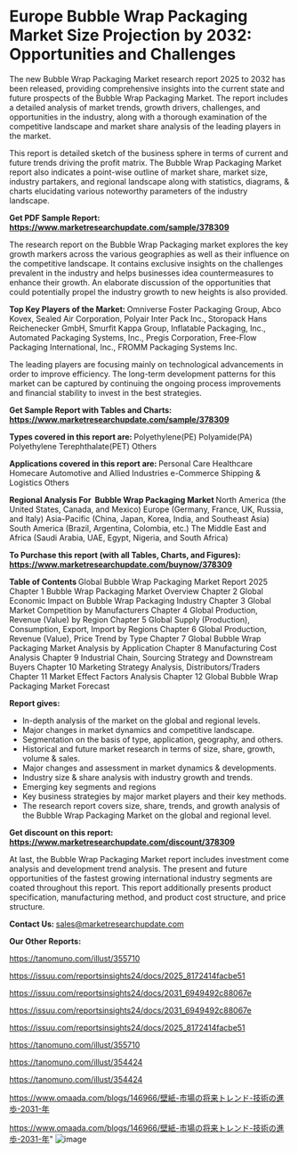 # Europe Bubble Wrap Packaging Market Size Projection by 2032: Opportunities and Challenges

The new Bubble Wrap Packaging Market research report 2025 to 2032 has been released, providing comprehensive insights into the current state and future prospects of the Bubble Wrap Packaging Market. The report includes a detailed analysis of market trends, growth drivers, challenges, and opportunities in the industry, along with a thorough examination of the competitive landscape and market share analysis of the leading players in the market.

This report is detailed sketch of the business sphere in terms of current and future trends driving the profit matrix. The Bubble Wrap Packaging Market report also indicates a point-wise outline of market share, market size, industry partakers, and regional landscape along with statistics, diagrams, &amp; charts elucidating various noteworthy parameters of the industry landscape.

<strong><b>Get PDF Sample Report: <a href=https://www.marketresearchupdate.com/sample/378309>https://www.marketresearchupdate.com/sample/378309</a></b></strong>

The research report on the Bubble Wrap Packaging market explores the key growth markers across the various geographies as well as their influence on the competitive landscape. It contains exclusive insights on the challenges prevalent in the industry and helps businesses idea countermeasures to enhance their growth. An elaborate discussion of the opportunities that could potentially propel the industry growth to new heights is also provided.

<strong><b>Top Key Players of the Market:
</b></strong>Omniverse Foster Packaging Group, Abco Kovex, Sealed Air Corporation, Polyair Inter Pack Inc., Storopack Hans Reichenecker GmbH, Smurfit Kappa Group, Inflatable Packaging, Inc., Automated Packaging Systems, Inc., Pregis Corporation, Free-Flow Packaging International, Inc., FROMM Packaging Systems Inc.<strong><b>
</b></strong>

The leading players are focusing mainly on technological advancements in order to improve efficiency. The long-term development patterns for this market can be captured by continuing the ongoing process improvements and financial stability to invest in the best strategies.

<strong><b>Get Sample Report with Tables and Charts: <a href=https://www.marketresearchupdate.com/sample/378309>https://www.marketresearchupdate.com/sample/378309</a></b></strong>

<strong><b>Types covered in this report are:
</b></strong>Polyethylene(PE)
Polyamide(PA)
Polyethylene Terephthalate(PET)
Others<strong><b>
</b></strong>

<strong><b>Applications covered in this report are:
</b></strong>Personal Care
Healthcare
Homecare
Automotive and Allied Industries
e-Commerce
Shipping & Logistics
Others<strong><b>
</b></strong>

<strong><b>Regional Analysis For  Bubble Wrap Packaging Market</b></strong><strong><b>
</b></strong>North America (the United States, Canada, and Mexico)
Europe (Germany, France, UK, Russia, and Italy)
Asia-Pacific (China, Japan, Korea, India, and Southeast Asia)
South America (Brazil, Argentina, Colombia, etc.)
The Middle East and Africa (Saudi Arabia, UAE, Egypt, Nigeria, and South Africa)

<strong><b>To Purchase this report (with all Tables, Charts, and Figures): <a href=https://www.marketresearchupdate.com/buynow/378309>https://www.marketresearchupdate.com/buynow/378309</a></b></strong>

<strong><b>Table of Contents</b></strong><strong><b>
</b></strong>Global Bubble Wrap Packaging Market Report 2025
Chapter 1 Bubble Wrap Packaging Market Overview
Chapter 2 Global Economic Impact on Bubble Wrap Packaging Industry
Chapter 3 Global Market Competition by Manufacturers
Chapter 4 Global Production, Revenue (Value) by Region
Chapter 5 Global Supply (Production), Consumption, Export, Import by Regions
Chapter 6 Global Production, Revenue (Value), Price Trend by Type
Chapter 7 Global Bubble Wrap Packaging Market Analysis by Application
Chapter 8 Manufacturing Cost Analysis
Chapter 9 Industrial Chain, Sourcing Strategy and Downstream Buyers
Chapter 10 Marketing Strategy Analysis, Distributors/Traders
Chapter 11 Market Effect Factors Analysis
Chapter 12 Global Bubble Wrap Packaging Market Forecast

<strong><b>Report gives:</b></strong>

- In-depth analysis of the market on the global and regional levels.
- Major changes in market dynamics and competitive landscape.
- Segmentation on the basis of type, application, geography, and others.
- Historical and future market research in terms of size, share, growth, volume &amp; sales.
- Major changes and assessment in market dynamics &amp; developments.
- Industry size &amp; share analysis with industry growth and trends.
- Emerging key segments and regions
- Key business strategies by major market players and their key methods.
- The research report covers size, share, trends, and growth analysis of the Bubble Wrap Packaging Market on the global and regional level.

<strong><b>Get discount on this report: <a href=https://www.marketresearchupdate.com/discount/378309>https://www.marketresearchupdate.com/discount/378309</a></b></strong>

At last, the Bubble Wrap Packaging Market report includes investment come analysis and development trend analysis. The present and future opportunities of the fastest growing international industry segments are coated throughout this report. This report additionally presents product specification, manufacturing method, and product cost structure, and price structure.

<strong><b>Contact Us:
</b></strong>sales@marketresearchupdate.com

<strong>Our Other Reports:</strong>

<a href=https://tanomuno.com/illust/355710>https://tanomuno.com/illust/355710</a>

<a href=https://issuu.com/reportsinsights24/docs/2025_8172414facbe51>https://issuu.com/reportsinsights24/docs/2025_8172414facbe51</a>

<a href=https://issuu.com/reportsinsights24/docs/2031_6949492c88067e>https://issuu.com/reportsinsights24/docs/2031_6949492c88067e</a>

<a href=https://issuu.com/reportsinsights24/docs/2031_6949492c88067e>https://issuu.com/reportsinsights24/docs/2031_6949492c88067e</a>

<a href=https://issuu.com/reportsinsights24/docs/2025_8172414facbe51>https://issuu.com/reportsinsights24/docs/2025_8172414facbe51</a>

<a href=https://tanomuno.com/illust/355710>https://tanomuno.com/illust/355710</a>

<a href=https://tanomuno.com/illust/354424>https://tanomuno.com/illust/354424</a>

<a href=https://tanomuno.com/illust/354424>https://tanomuno.com/illust/354424</a>

<a href=https://www.omaada.com/blogs/146966/壁紙-市場の将来トレンド-技術の進歩-2031-年>https://www.omaada.com/blogs/146966/壁紙-市場の将来トレンド-技術の進歩-2031-年</a>

<a href=https://www.omaada.com/blogs/146966/壁紙-市場の将来トレンド-技術の進歩-2031-年>https://www.omaada.com/blogs/146966/壁紙-市場の将来トレンド-技術の進歩-2031-年</a>"
![image](https://github.com/user-attachments/assets/a63c8e0c-15d8-4128-a226-1394f78a2d86)
